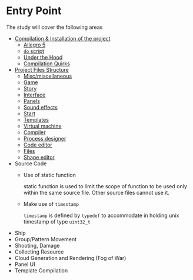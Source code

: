 # Entry Point

The study will cover the following areas

* [Compilation & Installation of the project](a_installation.md)
	* [Allegro 5](a_installation.md#allegro-5)
	* [`do` script](a_installation.md#do-script)
	* [Under the Hood](a_installation.md#under-the-hood)
	* [Compilation Quirks](a_insallation.md#compilation-quirks)
* [Project Files Structure](b_fststmd.md)
	* [Misc/miscellaneous](b_fststmd.md#mainmiscellaneous)
	* [Game](b_fststmd.md#game)
	* [Story](b_fststmd.md#story)
	* [Interface](b_fststmd.md#interface)
	* [Panels](b_fststmd.md#panels)
	* [Sound effects](b_fststmd.md#sound-effects)
	* [Start](b_fststmd.md#start)
	* [Templates](b_fststmd.md#templates)
	* [Virtual machine](b_fststmd.md#virtual-machine)
	* [Compiler](b_fststmd.md#compiler)
	* [Process designer](b_fststmd.md#process-designer)
	* [Code editor](b_fststmd.md#code-editor)
	* [Files](b_fststmd.md#files)
	* [Shape editor](b_fststmd.md#shape-editor)
* Source Code
	* Use of static function

	  static function is used to limit the scope of function to be used only within the same source file. Other source files cannot use it.

	* Make use of `timestamp`
	
	  `timestamp` is defined by `typedef` to accommodate in holding unix timestamp of type `uint32_t`
* Ship
* Group/Pattern Movement
* Shooting, Damage
* Collecting Resource
* Cloud Generation and Rendering (Fog of War)
* Panel UI
* Template Compilation
